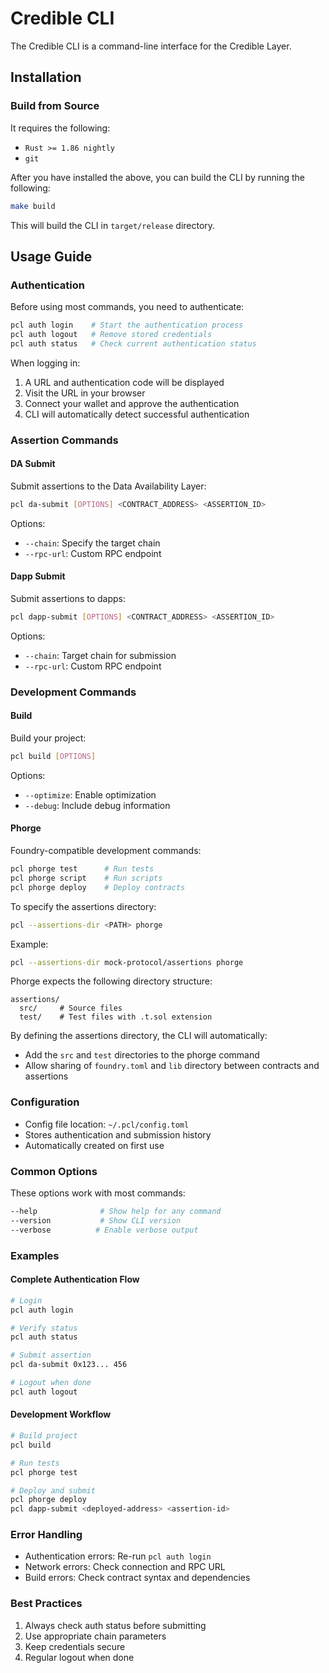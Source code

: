 # Credible CLI

The Credible CLI is a command-line interface for the Credible Layer.

## Installation

### Build from Source

It requires the following:

- `Rust >= 1.86 nightly`
- `git`

After you have installed the above, you can build the CLI by running the following:

```bash
make build
```

This will build the CLI in `target/release` directory.

## Usage Guide

### Authentication

Before using most commands, you need to authenticate:

```bash
pcl auth login    # Start the authentication process
pcl auth logout   # Remove stored credentials
pcl auth status   # Check current authentication status
```

When logging in:

1. A URL and authentication code will be displayed
2. Visit the URL in your browser
3. Connect your wallet and approve the authentication
4. CLI will automatically detect successful authentication

### Assertion Commands

#### DA Submit

Submit assertions to the Data Availability Layer:

```bash
pcl da-submit [OPTIONS] <CONTRACT_ADDRESS> <ASSERTION_ID>
```

Options:

- `--chain`: Specify the target chain
- `--rpc-url`: Custom RPC endpoint

#### Dapp Submit

Submit assertions to dapps:

```bash
pcl dapp-submit [OPTIONS] <CONTRACT_ADDRESS> <ASSERTION_ID>
```

Options:

- `--chain`: Target chain for submission
- `--rpc-url`: Custom RPC endpoint

### Development Commands

#### Build

Build your project:

```bash
pcl build [OPTIONS]
```

Options:

- `--optimize`: Enable optimization
- `--debug`: Include debug information

#### Phorge

Foundry-compatible development commands:

```bash
pcl phorge test      # Run tests
pcl phorge script    # Run scripts
pcl phorge deploy    # Deploy contracts
```

To specify the assertions directory:

```bash
pcl --assertions-dir <PATH> phorge
```

Example:

```bash
pcl --assertions-dir mock-protocol/assertions phorge
```

Phorge expects the following directory structure:

```text
assertions/
  src/     # Source files
  test/    # Test files with .t.sol extension
```

By defining the assertions directory, the CLI will automatically:

- Add the `src` and `test` directories to the phorge command
- Allow sharing of `foundry.toml` and `lib` directory between contracts and assertions

### Configuration

- Config file location: `~/.pcl/config.toml`
- Stores authentication and submission history
- Automatically created on first use

### Common Options

These options work with most commands:

```bash
--help              # Show help for any command
--version           # Show CLI version
--verbose          # Enable verbose output
```

### Examples

#### Complete Authentication Flow

```bash
# Login
pcl auth login

# Verify status
pcl auth status

# Submit assertion
pcl da-submit 0x123... 456

# Logout when done
pcl auth logout
```

#### Development Workflow

```bash
# Build project
pcl build

# Run tests
pcl phorge test

# Deploy and submit
pcl phorge deploy
pcl dapp-submit <deployed-address> <assertion-id>
```

### Error Handling

- Authentication errors: Re-run `pcl auth login`
- Network errors: Check connection and RPC URL
- Build errors: Check contract syntax and dependencies

### Best Practices

1. Always check auth status before submitting
2. Use appropriate chain parameters
3. Keep credentials secure
4. Regular logout when done